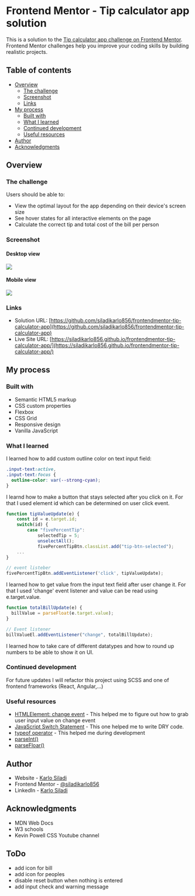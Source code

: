 # Frontend Mentor - Tip calculator app solution

This is a solution to the [Tip calculator app challenge on Frontend Mentor](https://www.frontendmentor.io/challenges/tip-calculator-app-ugJNGbJUX). Frontend Mentor challenges help you improve your coding skills by building realistic projects.

## Table of contents

- [Overview](#overview)
  - [The challenge](#the-challenge)
  - [Screenshot](#screenshot)
  - [Links](#links)
- [My process](#my-process)
  - [Built with](#built-with)
  - [What I learned](#what-i-learned)
  - [Continued development](#continued-development)
  - [Useful resources](#useful-resources)
- [Author](#author)
- [Acknowledgments](#acknowledgments)

## Overview

### The challenge

Users should be able to:

- View the optimal layout for the app depending on their device's screen size
- See hover states for all interactive elements on the page
- Calculate the correct tip and total cost of the bill per person

### Screenshot

#### Desktop view

![](./assets/screenshots/screenshot-desktop-view.png)

#### Mobile view

![](./assets/screenshots/screenshot-mobile-view.png)

### Links

- Solution URL: [https://github.com/siladikarlo856/frontendmentor-tip-calculator-app](https://github.com/siladikarlo856/frontendmentor-tip-calculator-app)
- Live Site URL: [https://siladikarlo856.github.io/frontendmentor-tip-calculator-app/](https://siladikarlo856.github.io/frontendmentor-tip-calculator-app/)

## My process

### Built with

- Semantic HTML5 markup
- CSS custom properties
- Flexbox
- CSS Grid
- Responsive design
- Vanilla JavaScript

### What I learned

I learned how to add custom outline color on text input field:

```css
.input-text:active,
.input-text:focus {
  outline-color: var(--strong-cyan);
}
```

I learnd how to make a button that stays selected after you click on it. For that I used element id which can be determined on user click event.

```js
function tipValueUpdate(e) {
    const id = e.target.id;
    switch(id) {
        case "fivePercentTip":
            selectedTip = 5;
            unselectAll();
            fivePercentTipBtn.classList.add("tip-btn-selected");
    ...
}

// event listeber
fivePercentTipBtn.addEventListener('click', tipValueUpdate);
```

I learned how to get value from the input text field after user change it. For that I used 'change' event listener and value can be read using e.target.value.

```js
function totalBillUpdate(e) {
  billValue = parseFloat(e.target.value);
}

// Event listener
billValueEl.addEventListener("change", totalBillUpdate);
```

I learned how to take care of different datatypes and how to round up numbers to be able to show it on UI.

### Continued development

For future updates I will refactor this project using SCSS and one of frontend frameworks (React, Angular,...)

### Useful resources

- [HTMLElement: change event](https://developer.mozilla.org/en-US/docs/Web/API/HTMLElement/change_event) - This helped me to figure out how to grab user input value on change event
- [JavaScript Switch Statement](https://www.w3schools.com/js/js_switch.asp) - This one helped me to write DRY code.
- [typeof operator](https://developer.mozilla.org/en-US/docs/Web/JavaScript/Reference/Operators/typeof) - This helped me during development
- [parseInt()](https://developer.mozilla.org/en-US/docs/Web/JavaScript/Reference/Global_Objects/parseInt)
- [parseFloar()](https://developer.mozilla.org/en-US/docs/Web/JavaScript/Reference/Global_Objects/parseFloat)

## Author

- Website - [Karlo Siladi](http://karlo-siladi.from.hr/)
- Frontend Mentor - [@siladikarlo856](https://www.frontendmentor.io/profile/siladikarlo856)
- LinkedIn - [Karlo Siladi](https://www.linkedin.com/in/karlosiladi/)

## Acknowledgments

- MDN Web Docs
- W3 schools
- Kevin Powell CSS Youtube channel

## ToDo

- add icon for bill
- add icon for peoples
- disable reset button when nothing is entered
- add input check and warning message
